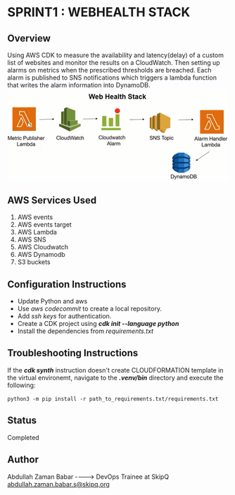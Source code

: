 # SPRINT1 : WEBHEALTH STACK
## Overview
Using AWS CDK to measure the availability and latency(delay) of a custom list of websites and monitor the results on a CloudWatch. Then setting up alarms on metrics when the prescribed thresholds are breached. Each alarm is published to SNS notifications which triggers a lambda function that writes the alarm information into DynamoDB.
![WebHealth](https://github.com/abdullah2021skipq/ProximaCentauri/blob/main/AbdullahZaman/tinker.png)

## AWS Services Used
1. AWS events
2. AWS events target
3. AWS Lambda
4. AWS SNS
5. AWS Cloudwatch
6. AWS Dynamodb
7. S3 buckets

## Configuration Instructions
* Update Python and aws
* Use _aws codecommit_ to create a local repository.
* Add _ssh keys_ for authentication.
* Create a CDK project using _**cdk init --language python**_
* Install the dependencies from _requirements.txt_

## Troubleshooting Instructions
If the _**cdk synth**_ instruction doesn't create CLOUDFORMATION template in the virtual environemt, navigate to the _**.venv/bin**_ directory and execute the following:
```
python3 -m pip install -r path_to_requirements.txt/requirements.txt
```

## Status
Completed

## Author
Abdullah Zaman Babar  ----> DevOps Trainee at SkipQ     <abdullah.zaman.babar.s@skipq.org>
